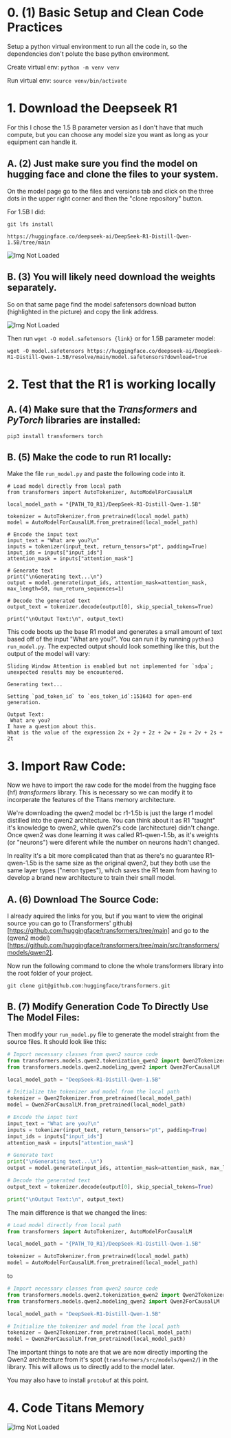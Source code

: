 

# 0. (1) Basic Setup and Clean Code Practices

Setup a python virtual environment to run all the code in, so the dependencies don't polute the base python environment.

Create virtual env: `python -m venv venv`

Run virtual env: `source venv/bin/activate`

# 1. Download the Deepseek R1
For this I chose the 1.5 B parameter version as I don't have that much compute, but you can choose any model size you want as long as your equipment can handle it.

## A. (2) Just make sure you find the model on hugging face and clone the files to your system.
On the model page go to the files and versions tab and click on the three dots in the upper right corner and then the "clone repository" button.

For 1.5B I did:

`git lfs install`

`https://huggingface.co/deepseek-ai/DeepSeek-R1-Distill-Qwen-1.5B/tree/main`

<img src="hf-download-deepseek.png" alt="Img Not Loaded"/>

## B. (3) You will likely need download the weights separately.
So on that same page find the model safetensors download button (highlighted in the picture) and copy the link address.

<img src="hf-download-btn.png" alt="Img Not Loaded"/>

Then run `wget -O model.safetensors {link}` or for 1.5B parameter model:

`wget -O model.safetensors https://huggingface.co/deepseek-ai/DeepSeek-R1-Distill-Qwen-1.5B/resolve/main/model.safetensors?download=true`

# 2. Test that the R1 is working locally

## A. (4) Make sure that the *Transformers* and *PyTorch* libraries are installed:
`pip3 install transformers torch`

## B. (5) Make the code to run R1 locally:

Make the file `run_model.py` and paste the following code into it.

```Py
# Load model directly from local path
from transformers import AutoTokenizer, AutoModelForCausalLM

local_model_path = "{PATH_TO_R1}/DeepSeek-R1-Distill-Qwen-1.5B"

tokenizer = AutoTokenizer.from_pretrained(local_model_path)
model = AutoModelForCausalLM.from_pretrained(local_model_path)

# Encode the input text
input_text = "What are you?\n"
inputs = tokenizer(input_text, return_tensors="pt", padding=True)
input_ids = inputs["input_ids"]
attention_mask = inputs["attention_mask"]

# Generate text
print("\nGenerating text...\n")
output = model.generate(input_ids, attention_mask=attention_mask, max_length=50, num_return_sequences=1)

# Decode the generated text
output_text = tokenizer.decode(output[0], skip_special_tokens=True)

print("\nOutput Text:\n", output_text)
```

This code boots up the base R1 model and generates a small amount of text based off of the input "What are you?".
You can run it by running `python3 run_model.py`.
The expected output should look something like this, but the output of the model will vary:

```console
Sliding Window Attention is enabled but not implemented for `sdpa`; unexpected results may be encountered.

Generating text...

Setting `pad_token_id` to `eos_token_id`:151643 for open-end generation.

Output Text:
 What are you?
I have a question about this.
What is the value of the expression 2x + 2y + 2z + 2w + 2u + 2v + 2s + 2t
```

# 3. Import Raw Code:
Now we have to import the raw code for the model from the hugging face (hf) *transformers* library. This is necessary so we can modify it
to incorperate the features of the Titans memory architecture.

We're downloading the qwen2 model bc r1-1.5b is just the large r1 model distilled into the qwen2 architecture.
You can think about it as R1 "taught" it's knowledge to qwen2, while qwen2's code (architecture) didn't change. Once qwen2 was done learning
it was called R1-qwen-1.5b, as it's weights (or "neurons") were diferent while the number on neurons hadn't changed.

In reality it's a bit more complicated than that as there's no guarantee R1-qwen-1.5b is the same size as the original qwen2, but they both use the same layer types ("neron types"), which saves the R1 team from having to develop a brand new architecture to train their small model.

## A. (6) Download The Source Code:

I already aquired the links for you, but if you want to view the original source you can go
to (Transformers' github)[https://github.com/huggingface/transformers/tree/main] and go to the (qwen2 model)[https://github.com/huggingface/transformers/tree/main/src/transformers/models/qwen2].

Now run the following command to clone the whole transformers library into the root folder of your project.

`git clone git@github.com:huggingface/transformers.git`

## B. (7) Modify Generation Code To Directly Use The Model Files:

Then modify your `run_model.py` file to generate the model straight from the source files. It should look like this:

```py
# Import necessary classes from qwen2 source code
from transformers.models.qwen2.tokenization_qwen2 import Qwen2Tokenizer
from transformers.models.qwen2.modeling_qwen2 import Qwen2ForCausalLM

local_model_path = "DeepSeek-R1-Distill-Qwen-1.5B"

# Initialize the tokenizer and model from the local path
tokenizer = Qwen2Tokenizer.from_pretrained(local_model_path)
model = Qwen2ForCausalLM.from_pretrained(local_model_path)

# Encode the input text
input_text = "What are you?\n"
inputs = tokenizer(input_text, return_tensors="pt", padding=True)
input_ids = inputs["input_ids"]
attention_mask = inputs["attention_mask"]

# Generate text
print("\nGenerating text...\n")
output = model.generate(input_ids, attention_mask=attention_mask, max_length=50, num_return_sequences=1)

# Decode the generated text
output_text = tokenizer.decode(output[0], skip_special_tokens=True)

print("\nOutput Text:\n", output_text)
```

The main difference is that we changed the lines:
```py
# Load model directly from local path
from transformers import AutoTokenizer, AutoModelForCausalLM

local_model_path = "{PATH_TO_R1}/DeepSeek-R1-Distill-Qwen-1.5B"

tokenizer = AutoTokenizer.from_pretrained(local_model_path)
model = AutoModelForCausalLM.from_pretrained(local_model_path)
```
to
```py
# Import necessary classes from qwen2 source code
from transformers.models.qwen2.tokenization_qwen2 import Qwen2Tokenizer
from transformers.models.qwen2.modeling_qwen2 import Qwen2ForCausalLM

local_model_path = "DeepSeek-R1-Distill-Qwen-1.5B"

# Initialize the tokenizer and model from the local path
tokenizer = Qwen2Tokenizer.from_pretrained(local_model_path)
model = Qwen2ForCausalLM.from_pretrained(local_model_path)
```

The important things to note are that we are now directly importing the Qwen2 architecture from it's spot (`transformers/src/models/qwen2/`) in the library. This will allows us to directly add to the model later.

You may also have to install `protobuf` at this point.


# 4. Code Titans Memory

![Img Not Loaded](memory-math-titans.png)